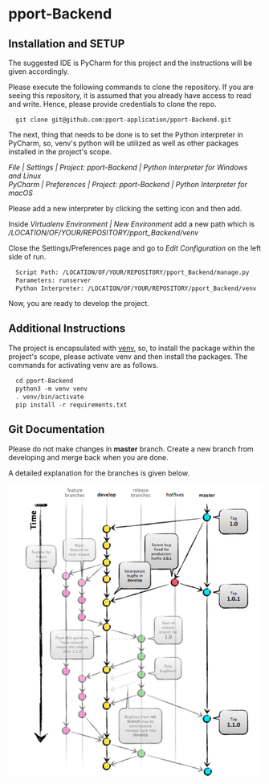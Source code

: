 # pport-Backend

## Installation and SETUP

The suggested IDE is PyCharm for this project and the instructions will be given accordingly.

Please execute the following commands to clone the repository. 
If you are seeing this repository, it is assumed that you already have access to read and write. Hence, please provide credentials to clone the repo.

```
  git clone git@github.com:pport-application/pport-Backend.git
```

The next, thing that needs to be done is to set the Python interpreter in PyCharm, so, venv's python will be utilized as well as other packages installed in the project's scope.

*File | Settings | Project: pport-Backend | Python Interpreter for Windows and Linux* <br />
*PyCharm | Preferences | Project: pport-Backend | Python Interpreter for macOS* <br />
 
Please add a new interpreter by clicking the setting icon and then add.

Inside *Virtualenv Environment | New Environment* add a new path which is */LOCATION/OF/YOUR/REPOSITORY/pport_Backend/venv* <br />

Close the Settings/Preferences page and go to *Edit Configuration* on the left side of run.

```
  Script Path: /LOCATION/OF/YOUR/REPOSITORY/pport_Backend/manage.py
  Parameters: runserver
  Python Interpreter: /LOCATION/OF/YOUR/REPOSITORY/pport_Backend/venv
```

Now, you are ready to develop the project.

## Additional Instructions

The project is encapsulated with [venv]("https://docs.python.org/3/library/venv.html"), so, to install the package within the project's scope, please activate venv and then install the packages.
The commands for activating venv are as follows.

```
  cd pport-Backend
  python3 -m venv venv
  . venv/bin/activate
  pip install -r requirements.txt
```

## Git Documentation

Please do not make changes in **master** branch. Create a new branch from developing and merge back when you are done.

A detailed explanation for the branches is given below.

![project structure](https://github.com/pport-application/pport-Backend/blob/master/project_structure.png)
